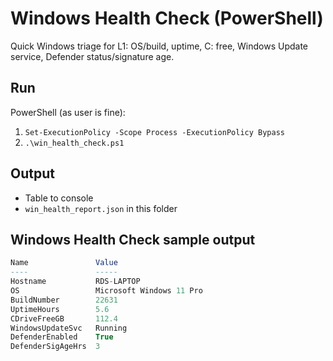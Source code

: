 # Windows Health Check (PowerShell)
Quick Windows triage for L1: OS/build, uptime, C: free, Windows Update service, Defender status/signature age.

## Run
PowerShell (as user is fine):
1) `Set-ExecutionPolicy -Scope Process -ExecutionPolicy Bypass`
2) `.\win_health_check.ps1`

## Output
- Table to console
- `win_health_report.json` in this folder

## Windows Health Check sample output

```sql
Name               Value
----               -----
Hostname           RDS-LAPTOP
OS                 Microsoft Windows 11 Pro
BuildNumber        22631
UptimeHours        5.6
CDriveFreeGB       112.4
WindowsUpdateSvc   Running
DefenderEnabled    True
DefenderSigAgeHrs  3
```
